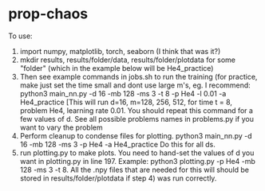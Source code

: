 # prop-chaos

To use:

1) import numpy, matplotlib, torch, seaborn (I think that was it?)
2) mkdir results, results/folder/data, results/folder/plotdata for some "folder" (which in the example below will be He4_practice)
3) Then see example commands in jobs.sh to run the training (for practice, make just set the time small and dont use large m's,
   eg. I recommend: python3 main_nn.py -d 16 -mb 128 -ms 3 -t 8 -p He4 -l 0.01 -a He4_practice  [This will run d=16, m=128, 256, 512, for time t = 8, problem He4, learning rate 0.01.
   You should repeat this command for a few values of d.
   See all possible problems names in problems.py if you want to vary the problem
4) Perform cleanup to condense files for plotting. python3 main_nn.py -d 16 -mb 128 -ms 3 -p He4 -a He4_practice
   Do this for all ds.
5) run plotting.py to make plots. You need to hand-set the values of d you want in plotting.py in line 197. Example: python3 plotting.py -p He4 -mb 128 -ms 3 -t 8.
   All the .npy files that are needed for this will should be stored in results/folder/plotdata if step 4) was run correctly.
